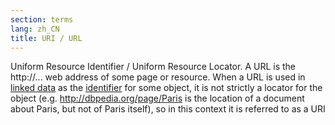 ```yaml
---
section: terms
lang: zh_CN
title: URI / URL
---
```


Uniform Resource Identifier / Uniform Resource Locator. A URL is the http://... web address of some page or resource. When a URL is used in [linked data](/glossary/en/terms/linked-data/) as the [identifier](/glossary/en/terms/identifier/) for some object, it is not strictly a locator for the object (e.g. http://dbpedia.org/page/Paris is the location of a document about Paris, but not of Paris itself), so in this context it is referred to as a URI
